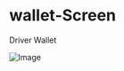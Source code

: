 # wallet-Screen
Driver Wallet

![Image](https://github.com/Ndiayesire/wallet-Screen/blob/main/wave.png)
